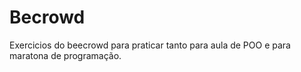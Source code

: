 # Becrowd

Exercicios do beecrowd para praticar tanto para aula de POO e para maratona de programação.